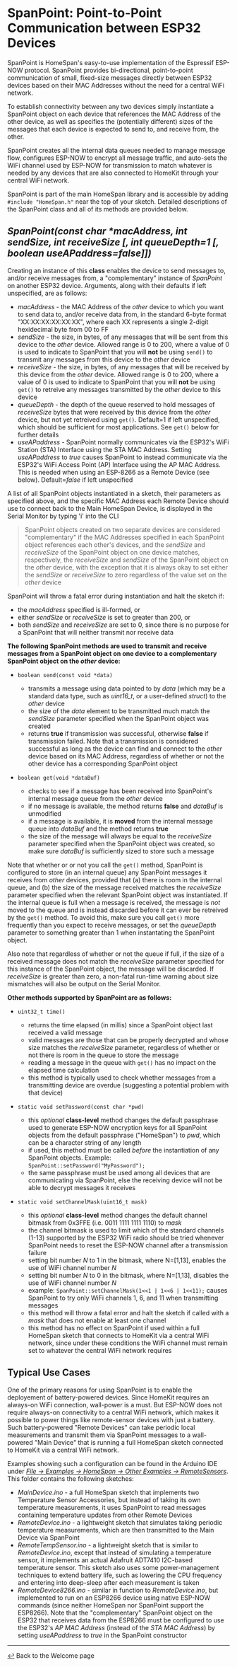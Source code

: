 # SpanPoint: Point-to-Point Communication between ESP32 Devices

SpanPoint is HomeSpan's easy-to-use implementation of the Espressif ESP-NOW protocol.  SpanPoint provides bi-directional, point-to-point communication of small, fixed-size messages directly between ESP32 devices based on their MAC Addresses without the need for a central WiFi network.

To establish connectivity between any two devices simply instantiate a SpanPoint object on each device that references the MAC Address of the other device, as well as specifies the (potentially different) sizes of the messages that each device is expected to send to, and receive from, the other.

SpanPoint creates all the internal data queues needed to manage message flow, configures ESP-NOW to encrypt all message traffic, and auto-sets the WiFi channel used by ESP-NOW for transmission to match whatever is needed by any devices that are also connected to HomeKit through your central WiFi network.

SpanPoint is part of the main HomeSpan library and is accessible by adding `#include "HomeSpan.h"` near the top of your sketch.  Detailed descriptions of the SpanPoint class and all of its methods are provided below.

## *SpanPoint(const char \*macAddress, int sendSize, int receiveSize [, int queueDepth=1 [, boolean useAPaddress=false]])*

Creating an instance of this **class** enables the device to send messages to, and/or receive messages from, a "complementary" instance of *SpanPoint* on another ESP32 device.  Arguments, along with their defaults if left unspecified, are as follows:

  * *macAddress* - the MAC Address of the *other* device to which you want to send data to, and/or receive data from, in the standard 6-byte format "XX:XX:XX:XX:XX:XX", where each XX represents a single 2-digit hexidecimal byte from 00 to FF
  * *sendSize* - the size, in bytes, of any messages that will be sent from this device to the *other* device. Allowed range is 0 to 200, where a value of 0 is used to indicate to SpanPoint that you will **not** be using `send()` to transmit any messages from this device to the *other* device
  * *receiveSize* - the size, in bytes, of any messages that will be received by this device from the *other* device.  Allowed range is 0 to 200, where a value of 0 is used to indicate to SpanPoint that you will **not** be using `get()` to retreive any messages transmitted by the *other* device to this device
  * *queueDepth* - the depth of the queue reserved to hold messages of *receiveSize* bytes that were received by this device from the *other* device, but not yet retreived using `get()`. Default=1 if left unspecified, which should be sufficient for most applications.  See `get()` below for further details
  * *useAPaddress* - SpanPoint normally communicates via the ESP32's WiFi Station (STA) Interface using the STA MAC Address.  Setting *useAPaddress* to *true* causes SpanPoint to instead communicate via the ESP32's WiFi Access Point (AP) Interface using the AP MAC Address.  This is needed when using an ESP-8266 as a Remote Device (see below).  Default=*false* if left unspecified

A list of all SpanPoint objects instantiated in a sketch, their parameters as specified above, and the specific MAC Address each Remote Device should use to connect back to the Main HomeSpan Device, is displayed in the Serial Monitor by typing 'i' into the CLI

> SpanPoint objects created on two separate devices are considered "complementary" if the MAC Addresses specified in each SpanPoint object references each other's devices, and the *sendSize* and *receiveSize* of the SpanPoint object on one device matches, respectively, the *receiveSize* and *sendSize* of the SpanPoint object on the *other* device, with the exception that it is always okay to set either the *sendSize* or *receiveSize* to zero regardless of the value set on the *other* device

SpanPoint will throw a fatal error during instantiation and halt the sketch if:
  * the *macAddress* specified is ill-formed, or
  * either *sendSize* or *receiveSize* is set to greater than 200, or
  * both *sendSize* and *receiveSize* are set to 0, since there is no purpose for a SpanPoint that will neither transmit nor receive data
   
**The following SpanPoint methods are used to transmit and receive messages from a SpanPoint object on one device to a complementary SpanPoint object on the *other* device:**

* `boolean send(const void *data)`

  * transmits a message using data pointed to by *data* (which may be a standard data type, such as *uint16_t*, or a user-defined *struct*) to the *other* device
  * the size of the *data* element to be transmitted much match the *sendSize* parameter specified when the SpanPoint object was created
  * returns **true** if transmission was successful, otherwise **false** if transmission failed.  Note that a transmission is considered successful as long as the device can find and connect to the *other* device based on its MAC Address, regardless of whether or not the other device has a corresponding SpanPoint object
  
* `boolean get(void *dataBuf)`

  * checks to see if a message has been received into SpanPoint's internal message queue from the *other* device
  * if no message is available, the method returns **false** and *dataBuf* is unmodified
  * if a message is available, it is **moved** from the internal message queue into *dataBuf* and the method returns **true**
  * the size of the message will always be equal to the *receiveSize* parameter specified when the SpanPoint object was created, so make sure *dataBuf* is sufficiently sized to store such a message

Note that whether or or not you call the `get()` method, SpanPoint is configured to store (in an internal queue) any SpanPoint messages it receives from *other* devices, provided that (a) there is room in the internal queue, and (b) the size of the message received matches the *receiveSize* parameter specified when the relevant SpanPoint object was instantiated.  If the internal queue is full when a message is received, the message is *not* moved to the queue and is instead discarded before it can ever be retreived by the `get()` method.  To avoid this, make sure you call `get()` more frequently than you expect to receive messages, or set the *queueDepth* parameter to something greater than 1 when instantating the SpanPoint object.

Also note that regardless of whether or not the queue if full, if the size of a received message does not match the *receiveSize* parameter specified for this instance of the SpanPoint object, the message will be discarded.  If *receiveSize* is greater than zero, a non-fatal run-time warning about size mismatches will also be output on the Serial Monitor.

**Other methods supported by SpanPoint are as follows:**

* `uint32_t time()`

  * returns the time elapsed (in millis) since a SpanPoint object last received a valid message
  * valid messages are those that can be properly decrypted and whose size matches the *receiveSize* parameter, regardless of whether or not there is room in the queue to store the message
  * reading a message in the queue with `get()` has no impact on the elapsed time calculation
  * this method is typically used to check whether messages from a transmitting device are overdue (suggesting a potential problem with that device)

* `static void setPassword(const char *pwd)`

  * this *optional* **class-level** method changes the default passphrase used to generate ESP-NOW encryption keys for all SpanPoint objects from the default passphrase ("HomeSpan") to *pwd*, which can be a character string of any length
  * if used, this method must be called *before* the instantiation of any SpanPoint objects.  Example: `SpanPoint::setPassword("MyPassword");`
  * the same passphrase must be used among all devices that are communicating via SpanPoint, else the receiving device will not be able to decrypt messages it receives

* `static void setChannelMask(uint16_t mask)`

  * this *optional* **class-level** method changes the default channel bitmask from 0x3FFE (i.e. 0011 1111 1111 1110) to *mask*
  * the channel bitmask is used to limit which of the standard channels (1-13) supported by the ESP32 WiFi radio should be tried whenever SpanPoint needs to reset the ESP-NOW channel after a transmission failure
  * setting bit number *N* to 1 in the bitmask, where N=[1,13], enables the use of WiFi channel number *N*
  * setting bit number *N* to 0 in the bitmask, where N=[1,13], disables the use of WiFi channel number *N*
  * example: `SpanPoint::setChannelMask(1<<1 | 1<<6 | 1<<11);` causes SpanPoint to try only WiFi channels 1, 6, and 11 when transmitting messages
  * this method will throw a fatal error and halt the sketch if called with a *mask* that does not enable at least one channel
  * this method has no effect on SpanPoint if used within a full HomeSpan sketch that connects to HomeKit via a central WiFi network, since under these conditions the WiFi channel must remain set to whatever the central WiFi network requires

## Typical Use Cases

One of the primary reasons for using SpanPoint is to enable the deployement of battery-powered devices.  Since HomeKit requires an always-on WiFi connection, wall-power is a must.  But ESP-NOW does not require always-on connectivity to a central WiFi network, which makes it possible to power things like remote-sensor devices with just a battery.  Such battery-powered "Remote Devices" can take periodic local measurements and transmit them via SpanPoint messages to a wall-powered "Main Device" that is running a full HomeSpan sketch connected to HomeKit via a central WiFi network.

Examples showing such a configuration can be found in the Arduino IDE under [*File → Examples → HomeSpan → Other Examples → RemoteSensors*](../examples/Other%20Examples/RemoteSensors).  This folder contains the following sketches:

* *MainDevice.ino* - a full HomeSpan sketch that implements two Temperature Sensor Accessories, but instead of taking its own temperature measurements, it uses SpanPoint to read messages containing temperature updates from other Remote Devices
* *RemoteDevice.ino* - a lightweight sketch that simulates taking periodic temperature measurements, which are then transmitted to the Main Device via SpanPoint
* *RemoteTempSensor.ino* - a lightweight sketch that is similar to *RemoteDevice.ino*, except that instead of simulating a temperature sensor, it implements an actual Adafruit ADT7410 I2C-based temperature sensor.  This sketch also uses some power-management techniques to extend battery life, such as lowering the CPU frequency and entering into deep-sleep after each measurement is taken
* *RemoteDevice8266.ino* - similar in function to *RemoteDevice.ino*, but implemented to run on an ESP8266 device using native ESP-NOW commands (since neither HomeSpan nor SpanPoint support the ESP8266).  Note that the "complementary" SpanPoint object on the ESP32 that receives data from the ESP8266 must be configured to use the ESP32's *AP MAC Address* (instead of the *STA MAC Address*) by setting *useAPaddress* to *true* in the SpanPoint constructor
---

[↩️](../README.md) Back to the Welcome page

